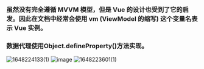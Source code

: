 ### 虽然没有完全遵循 MVVM 模型，但是 Vue 的设计也受到了它的启发。因此在文档中经常会使用 vm (ViewModel 的缩写) 这个变量名表示 Vue 实例。
### 数据代理使用Object.defineProperty()方法实现。
![1648224133(1)](https://user-images.githubusercontent.com/26899221/160157807-32585da7-6413-40a5-92e7-d306b49c0055.jpg)
![image](https://user-images.githubusercontent.com/26899221/160158419-f3ecf6f1-bd87-482a-8143-fdb364c4fb37.png)
![1648223601(1)](https://user-images.githubusercontent.com/26899221/160157824-ef6a92e3-c824-45cc-acb9-cefc1703067a.jpg)

